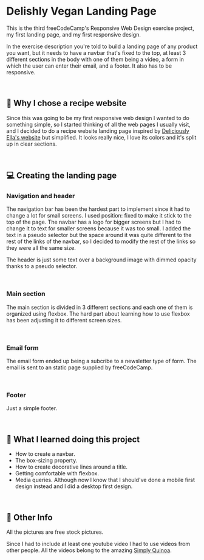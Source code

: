 # Delishly Vegan Landing Page 

This is the third freeCodeCamp's Responsive Web Design exercise project, my first landing page, and my first responsive design.

In the exercise description you're told to build a landing page of any product you want, but it needs to have a navbar that's fixed to the top, at least 3 different sections in the body with one of them being a video, a form in which the user can enter their email, and a footer. It also has to be responsive.  

<br/>

## :stew: Why I chose a recipe website

Since this was going to be my first responsive web design I wanted to do something simple, so I started thinking of all the web pages I usually visit, and I decided to do a recipe website landing page inspired by [Deliciously Ella's website](https://deliciouslyella.com/) but simplified. It looks really nice, I love its colors and it's split up in clear sections.

<br/>
  
## :computer: Creating the landing page

### Navigation and header

The navigation bar has been the hardest part to implement since it had to change a lot for small screens. I used position: fixed to make it stick to the top of the page. The navbar has a logo for bigger screens but I had to change it to text for smaller screens because it was too small. I added the text in a pseudo selector but the space around it was quite different to the rest of the links of the navbar, so I decided to modify the rest of the links so they were all the same size.

The header is just some text over a background image with dimmed opacity thanks to a pseudo selector.

<br />

### Main section

The main section is divided in 3 different sections and each one of them is organized using flexbox. The hard part about learning how to use flexbox has been adjusting it to different screen sizes.

<br />

### Email form

The email form ended up being a subcribe to a newsletter type of form. The email is sent to an static page supplied by freeCodeCamp.

<br />

### Footer

Just a simple footer.

<br />

## :book: What I learned doing this project

* How to create a navbar.
* The box-sizing property.
* How to create decorative lines around a title.
* Getting comfortable with flexbox.
* Media queries. Although now I know that I should've done a mobile first design instead and I did a desktop first design.

<br />

## :page_facing_up: Other Info

All the pictures are free stock pictures.

Since I had to include at least one youtube video I had to use videos from other people. All the videos belong to the amazing [Simply Quinoa](https://www.youtube.com/user/SimplyQuinoa).